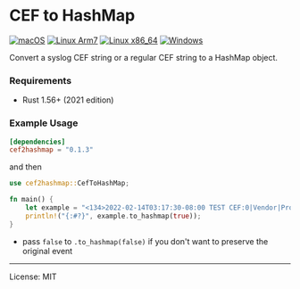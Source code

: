 # CEF to HashMap
[![macOS](https://github.com/marirs/cef2hashmap-rs/actions/workflows/macos.yml/badge.svg)](https://github.com/marirs/cef2hashmap-rs/actions/workflows/macos.yml)
[![Linux Arm7](https://github.com/marirs/cef2hashmap-rs/actions/workflows/linux_arm.yml/badge.svg)](https://github.com/marirs/cef2hashmap-rs/actions/workflows/linux_arm.yml)
[![Linux x86_64](https://github.com/marirs/cef2hashmap-rs/actions/workflows/linux_x86_64.yml/badge.svg)](https://github.com/marirs/cef2hashmap-rs/actions/workflows/linux_x86_64.yml)
[![Windows](https://github.com/marirs/cef2hashmap-rs/actions/workflows/windows.yml/badge.svg)](https://github.com/marirs/cef2hashmap-rs/actions/workflows/windows.yml)

Convert a syslog CEF string or a regular CEF string to a HashMap object.

### Requirements
- Rust 1.56+ (2021 edition)

### Example Usage

```toml
[dependencies]
cef2hashmap = "0.1.3"
```

and then

```rust
use cef2hashmap::CefToHashMap;

fn main() {
    let example = "<134>2022-02-14T03:17:30-08:00 TEST CEF:0|Vendor|Product|20.0.560|600|User Signed In|3|src=127.0.0.1 suser=Admin target=Admin msg=User signed in from 127.0.0.1 Tenant=Primary TenantId=0 act= cs1Label=Testing Label 1 Key cs1=Testing Label 1 String Value";
    println!("{:#?}", example.to_hashmap(true));
}
```
- pass `false` to `.to_hashmap(false)` if you don't want to preserve the original event

---
License: MIT
